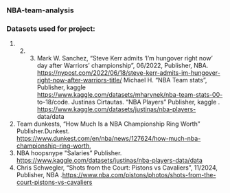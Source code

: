### NBA-team-analysis 

### Datasets used for project:
1. 2. 3. Mark W. Sanchez, “Steve Kerr admits ‘I’m hungover right now’ day after Warriors’ championship”, 06/2022,
Publisher, NBA. https://nypost.com/2022/06/18/steve-kerr-admits-im-hungover-right-now-after-warriors-title/
Michael H. “NBA Team stats”, Publisher, kaggle https://www.kaggle.com/datasets/mharvnek/nba-team-stats-00-
to-18/code.
Justinas Cirtautas. “NBA Players” Publisher, kaggle . https://www.kaggle.com/datasets/justinas/nba-players-
data/data
4. Team dunkests, “How Much Is a NBA Championship Ring Worth” Publisher.Dunkest.
https://www.dunkest.com/en/nba/news/127624/how-much-nba-championship-ring-worth,
5. NBA hoopsnype "Salaries” Publisher. https://www.kaggle.com/datasets/justinas/nba-players-data/data
6. Chris Schwegler, “Shots from the Court: Pistons vs Cavaliers”, 11/2024, Publisher, NBA
.https://www.nba.com/pistons/photos/shots-from-the-court-pistons-vs-cavaliers
